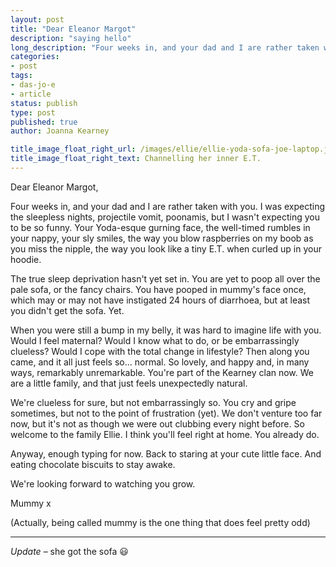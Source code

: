 ```yaml
---
layout: post
title: "Dear Eleanor Margot"
description: "saying hello"
long_description: "Four weeks in, and your dad and I are rather taken with you. I was expecting the sleepless nights, projectile vomit, poonamis, but I wasn't expecting you to be so funny."
categories:
- post
tags:
- das-jo-e
- article
status: publish
type: post
published: true
author: Joanna Kearney

title_image_float_right_url: /images/ellie/ellie-yoda-sofa-joe-laptop.jpg
title_image_float_right_text: Channelling her inner E.T.
---
```


Dear Eleanor Margot,

Four weeks in, and your dad and I are rather taken with you. I was expecting the sleepless nights, projectile vomit, poonamis, but I wasn't expecting you to be so funny. Your Yoda-esque gurning face, the well-timed rumbles in your nappy, your sly smiles, the way you blow raspberries on my boob as you miss the nipple, the way you look like a tiny E.T. when curled up in your hoodie.

The true sleep deprivation hasn't yet set in. You are yet to poop all over the pale sofa, or the fancy chairs. You have pooped in mummy's face once, which may or may not have instigated 24 hours of diarrhoea, but at least you didn't get the sofa. Yet.

When you were still a bump in my belly, it was hard to imagine life with you. Would I feel maternal? Would I know what to do, or be embarrassingly clueless?  Would I cope with the total change in lifestyle? Then along you came, and it all just feels so... normal. So lovely, and happy and, in many ways, remarkably unremarkable. You're part of the Kearney clan now. We are a little family, and that just feels unexpectedly natural.

We're clueless for sure, but not embarrassingly so. You cry and gripe sometimes, but not to the point of frustration (yet). We don't venture too far now, but it's not as though we were out clubbing every night before. So welcome to the family Ellie. I think you'll feel right at home. You already do.

Anyway, enough typing for now. Back to staring at your cute little face. And eating chocolate biscuits to stay awake.

We're looking forward to watching you grow.

Mummy x

(Actually, being called mummy is the one thing that does feel pretty odd)

***

*Update* – she got the sofa 😃
